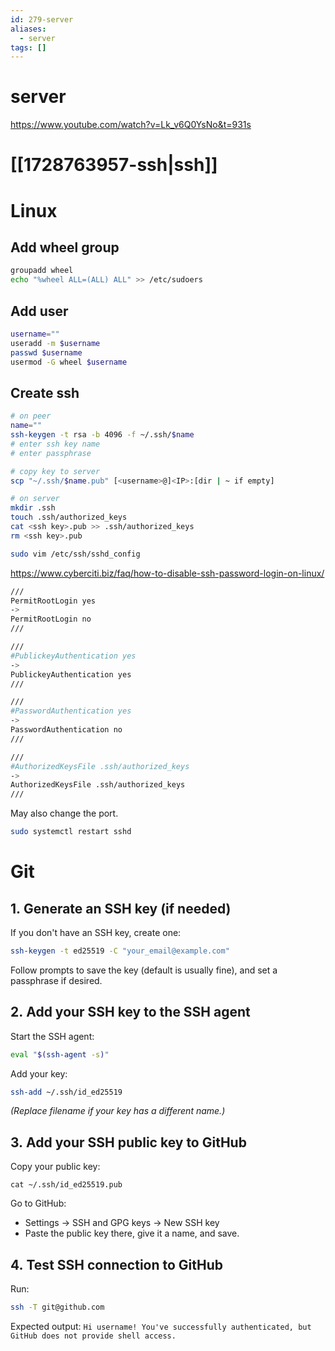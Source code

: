 ```yaml
---
id: 279-server
aliases:
  - server
tags: []
---
```


# server
https://www.youtube.com/watch?v=Lk_v6Q0YsNo&t=931s

# [[1728763957-ssh|ssh]]

# Linux

## Add wheel group

```bash
groupadd wheel
echo "%wheel ALL=(ALL) ALL" >> /etc/sudoers
```
## Add user

```bash
username=""
useradd -m $username
passwd $username
usermod -G wheel $username
```

## Create ssh
```bash
# on peer
name=""
ssh-keygen -t rsa -b 4096 -f ~/.ssh/$name
# enter ssh key name
# enter passphrase

# copy key to server
scp "~/.ssh/$name.pub" [<username>@]<IP>:[dir | ~ if empty]

# on server
mkdir .ssh
touch .ssh/authorized_keys
cat <ssh key>.pub >> .ssh/authorized_keys
rm <ssh key>.pub
```
```bash
sudo vim /etc/ssh/sshd_config
```

https://www.cyberciti.biz/faq/how-to-disable-ssh-password-login-on-linux/

```bash
///
PermitRootLogin yes
->
PermitRootLogin no
///

///
#PublickeyAuthentication yes
->
PublickeyAuthentication yes
///

///
#PasswordAuthentication yes
->
PasswordAuthentication no
///

///
#AuthorizedKeysFile .ssh/authorized_keys
->
AuthorizedKeysFile .ssh/authorized_keys
///
```

May also change the port.

```bash
sudo systemctl restart sshd
```

# Git
## 1. **Generate an SSH key (if needed)**

If you don't have an SSH key, create one:
```bash
ssh-keygen -t ed25519 -C "your_email@example.com"
```

Follow prompts to save the key (default is usually fine), and set a passphrase if desired.

## 2. **Add your SSH key to the SSH agent**

Start the SSH agent:
```bash
eval "$(ssh-agent -s)"
```

Add your key:
```bash
ssh-add ~/.ssh/id_ed25519
```

_(Replace filename if your key has a different name.)_

## 3. **Add your SSH public key to GitHub**

Copy your public key:

`cat ~/.ssh/id_ed25519.pub`

Go to GitHub:

- Settings → SSH and GPG keys → New SSH key
- Paste the public key there, give it a name, and save.

## 4. **Test SSH connection to GitHub**

Run:
```bash
ssh -T git@github.com
```

Expected output:
`Hi username! You've successfully authenticated, but GitHub does not provide shell access.`